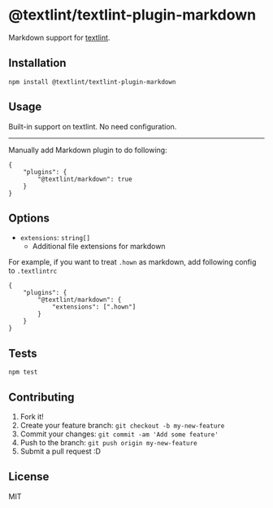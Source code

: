 # @textlint/textlint-plugin-markdown

Markdown support for [textlint](https://github.com/textlint/textlint "textlint").

## Installation

    npm install @textlint/textlint-plugin-markdown

## Usage

Built-in support on textlint.
No need configuration.

------

Manually add Markdown plugin to do following:

```
{
    "plugins": {
        "@textlint/markdown": true
    }
}
```

## Options

- `extensions`: `string[]`
    - Additional file extensions for markdown
    
For example, if you want to treat `.hown` as markdown, add following config to `.textlintrc`    

```json5
{
    "plugins": {
        "@textlint/markdown": {
            "extensions": [".hown"]
        }
    }
}
```


## Tests

    npm test

## Contributing

1. Fork it!
2. Create your feature branch: `git checkout -b my-new-feature`
3. Commit your changes: `git commit -am 'Add some feature'`
4. Push to the branch: `git push origin my-new-feature`
5. Submit a pull request :D

## License

MIT
